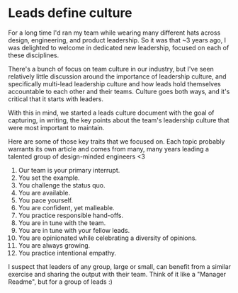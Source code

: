 # Leads define culture

For a long time I'd ran my team while wearing many different hats across design, engineering, and product leadership. So it was that ~3 years ago, I was delighted to welcome in dedicated new leadership, focused on each of these disciplines.

There's a bunch of focus on team culture in our industry, but I've seen relatively little discussion around the importance of leadership culture, and specifically multi-lead leadership culture and how leads hold themselves accountable to each other and their teams. Culture goes both ways, and it's critical that it starts with leaders.

With this in mind, we started a leads culture document with the goal of capturing, in writing, the key points about the team's leadership culture that were most important to maintain.

Here are some of those key traits that we focused on. Each topic probably warrants its own article and comes from many, many years leading a talented group of design-minded engineers <3

1. Our team is your primary interrupt.
2. You set the example.
3. You challenge the status quo.
4. You are available.
5. You pace yourself.
6. You are confident, yet malleable.
7. You practice responsible hand-offs.
8. You are in tune with the team.
9. You are in tune with your fellow leads.
10. You are opinionated while celebrating a diversity of opinions.
11. You are always growing.
12. You practice intentional empathy.

I suspect that leaders of any group, large or small, can benefit from a similar exercise and sharing the output with their team. Think of it like a "Manager Readme", but for a group of leads :)
